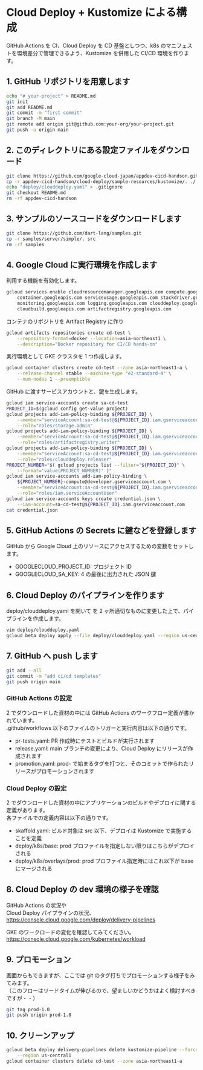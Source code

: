 # Cloud Deploy + Kustomize による構成

GitHub Actions を CI、Cloud Deploy を CD 基盤としつつ、k8s のマニフェストを環境差分で管理できるよう、Kustomize を併用した CI/CD 環境を作ります。

## 1. GitHub リポジトリを用意します

```bash
echo "# your-project" > README.md
git init
git add README.md
git commit -m "first commit"
git branch -M main
git remote add origin git@github.com:your-org/your-project.git
git push -u origin main
```

## 2. このディレクトリにある設定ファイルをダウンロード

```bash
git clone https://github.com/google-cloud-japan/appdev-cicd-handson.git
cp -r appdev-cicd-handson/cloud-deploy/sample-resources/kustomize/. ./
echo "deploy/clouddeploy.yaml" > .gitignore
git checkout README.md
rm -rf appdev-cicd-handson
```

## 3. サンプルのソースコードをダウンロードします

```bash
git clone https://github.com/dart-lang/samples.git
cp -r samples/server/simple/. src
rm -rf samples
```

## 4. Google Cloud に実行環境を作成します

利用する機能を有効化します。

```bash
gcloud services enable cloudresourcemanager.googleapis.com compute.googleapis.com \
    container.googleapis.com serviceusage.googleapis.com stackdriver.googleapis.com \
    monitoring.googleapis.com logging.googleapis.com clouddeploy.googleapis.com \
    cloudbuild.googleapis.com artifactregistry.googleapis.com
```

コンテナのリポジトリを Artifact Registry に作り

```bash
gcloud artifacts repositories create cd-test \
    --repository-format=docker --location=asia-northeast1 \
    --description="Docker repository for CI/CD hands-on"
```

実行環境として GKE クラスタを 1 つ作成します。

```bash
gcloud container clusters create cd-test --zone asia-northeast1-a \
    --release-channel stable --machine-type "e2-standard-4" \
    --num-nodes 1 --preemptible
```

GitHub に渡すサービスアカウントと、鍵を生成します。

```bash
gcloud iam service-accounts create sa-cd-test
PROJECT_ID=$(gcloud config get-value project)
gcloud projects add-iam-policy-binding ${PROJECT_ID} \
    --member="serviceAccount:sa-cd-test@${PROJECT_ID}.iam.gserviceaccount.com" \
    --role="roles/storage.admin"
gcloud projects add-iam-policy-binding ${PROJECT_ID} \
    --member="serviceAccount:sa-cd-test@${PROJECT_ID}.iam.gserviceaccount.com" \
    --role="roles/artifactregistry.writer"
gcloud projects add-iam-policy-binding ${PROJECT_ID} \
    --member="serviceAccount:sa-cd-test@${PROJECT_ID}.iam.gserviceaccount.com" \
    --role="roles/clouddeploy.releaser"
PROJECT_NUMBER="$( gcloud projects list --filter="${PROJECT_ID}" \
    --format='value(PROJECT_NUMBER)' )"
gcloud iam service-accounts add-iam-policy-binding \
    ${PROJECT_NUMBER}-compute@developer.gserviceaccount.com \
    --member="serviceAccount:sa-cd-test@${PROJECT_ID}.iam.gserviceaccount.com" \
    --role="roles/iam.serviceAccountUser"
gcloud iam service-accounts keys create credential.json \
    --iam-account=sa-cd-test@${PROJECT_ID}.iam.gserviceaccount.com
cat credential.json
```

## 5. GitHub Actions の Secrets に鍵などを登録します

GitHub から Google Cloud 上のリソースにアクセスするための変数をセットします。

- GOOGLECLOUD_PROJECT_ID: プロジェクト ID
- GOOGLECLOUD_SA_KEY: 4 の最後に出力された JSON 鍵

## 6. Cloud Deploy のパイプラインを作ります

deploy/clouddeploy.yaml を開いて <your-project-id> を 2 ヶ所適切なものに変更した上で、パイプラインを作成します。

```bash
vim deploy/clouddeploy.yaml
gcloud beta deploy apply --file deploy/clouddeploy.yaml --region us-central1
```

## 7. GitHub へ push します

```bash
git add --all
git commit -m "add ci/cd templates"
git push origin main
```

### GitHub Actions の設定

2 でダウンロードした資材の中には GitHub Actions のワークフロー定義が書かれています。  
.github/workflows 以下のファイルのトリガーと実行内容は以下の通りです。

- pr-tests.yaml: PR 作成時にテストとビルドが実行されます
- release.yaml: main ブランチの変更により、Cloud Deploy にリリースが作成されます
- promotion.yaml: prod- で始まるタグを打つと、そのコミットで作られたリリースがプロモーションされます

### Cloud Deploy の設定

2 でダウンロードした資材の中にアプリケーションのビルドやデプロイに関する定義があります。  
各ファイルでの定義内容は以下の通りです。

- skaffold.yaml: ビルド対象は src 以下、デプロイは Kustomize で実施することを定義
- deploy/k8s/base: prod プロファイルを指定しない限りはこちらがデプロイされる
- deploy/k8s/overlays/prod: prod プロファイル指定時にはこれ以下が base にマージされる

## 8. Cloud Deploy の dev 環境の様子を確認

GitHub Actions の状況や  
Cloud Deploy パイプラインの状況、  
https://console.cloud.google.com/deploy/delivery-pipelines

GKE のワークロードの変化を確認してみてください。  
https://console.cloud.google.com/kubernetes/workload

## 9. プロモーション

画面からもできますが、ここでは git のタグ打ちでプロモーションする様子をみてみます。  
（このフローはリードタイムが伸びるので、望ましいかどうかはよく検討すべきですが・・）

```bash
git tag prod-1.0
git push origin prod-1.0
```

## 10. クリーンアップ

```bash
gcloud beta deploy delivery-pipelines delete kustomize-pipeline --force \
    --region us-central1
gcloud container clusters delete cd-test --zone asia-northeast1-a
```
